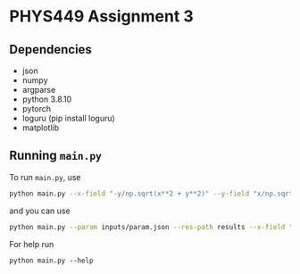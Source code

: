 # PHYS449 Assignment 3

## Dependencies

- json
- numpy
- argparse
- python 3.8.10
- pytorch
- loguru (pip install loguru)
- matplotlib

## Running `main.py`

To run `main.py`, use

```sh
python main.py --x-field "-y/np.sqrt(x**2 + y**2)" --y-field "x/np.sqrt(x**2 + y**2)" --ub 1.0 --lb -1.0 --param inputs/param.json --n-tests 4 --res-path results
```
and you can use
```sh
python main.py --param inputs/param.json --res-path results --x-field "np.sin(np.pi*x)+ np.sin(np.pi*y)" --y-field "np.cos(np.pi*y)" --lb -1.0 --ub 1.0 --n-tests 3
```
For help run
```
python main.py --help
```